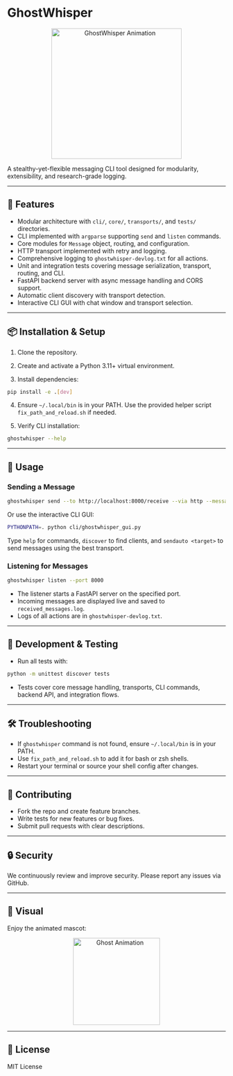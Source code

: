 # GhostWhisper

<p align="center">
  <img src="https://media.giphy.com/media/3o7aD2saalBwwftBIY/giphy.gif" alt="GhostWhisper Animation" width="300"/>
</p>

A stealthy-yet-flexible messaging CLI tool designed for modularity, extensibility, and research-grade logging.

---

## 🚀 Features

- Modular architecture with `cli/`, `core/`, `transports/`, and `tests/` directories.
- CLI implemented with `argparse` supporting `send` and `listen` commands.
- Core modules for `Message` object, routing, and configuration.
- HTTP transport implemented with retry and logging.
- Comprehensive logging to `ghostwhisper-devlog.txt` for all actions.
- Unit and integration tests covering message serialization, transport, routing, and CLI.
- FastAPI backend server with async message handling and CORS support.
- Automatic client discovery with transport detection.
- Interactive CLI GUI with chat window and transport selection.

---

## 📦 Installation & Setup

1. Clone the repository.

2. Create and activate a Python 3.11+ virtual environment.

3. Install dependencies:

```bash
pip install -e .[dev]
```

4. Ensure `~/.local/bin` is in your PATH. Use the provided helper script `fix_path_and_reload.sh` if needed.

5. Verify CLI installation:

```bash
ghostwhisper --help
```

---

## 💬 Usage

### Sending a Message

```bash
ghostwhisper send --to http://localhost:8000/receive --via http --message "Hello World"
```

Or use the interactive CLI GUI:

```bash
PYTHONPATH=. python cli/ghostwhisper_gui.py
```

Type `help` for commands, `discover` to find clients, and `sendauto <target>` to send messages using the best transport.

### Listening for Messages

```bash
ghostwhisper listen --port 8000
```

- The listener starts a FastAPI server on the specified port.
- Incoming messages are displayed live and saved to `received_messages.log`.
- Logs of all actions are in `ghostwhisper-devlog.txt`.

---

## 🧪 Development & Testing

- Run all tests with:

```bash
python -m unittest discover tests
```

- Tests cover core message handling, transports, CLI commands, backend API, and integration flows.

---

## 🛠 Troubleshooting

- If `ghostwhisper` command is not found, ensure `~/.local/bin` is in your PATH.
- Use `fix_path_and_reload.sh` to add it for bash or zsh shells.
- Restart your terminal or source your shell config after changes.

---

## 🤝 Contributing

- Fork the repo and create feature branches.
- Write tests for new features or bug fixes.
- Submit pull requests with clear descriptions.

---

## 🔒 Security

We continuously review and improve security. Please report any issues via GitHub.

---

## 🎨 Visual

Enjoy the animated mascot:

<p align="center">
  <img src="https://media.giphy.com/media/l0MYt5jPR6QX5pnqM/giphy.gif" alt="Ghost Animation" width="200"/>
</p>

---

## 📄 License

MIT License
